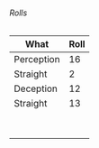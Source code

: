 
###### Rolls
| What       | Roll |
| ---------- | ---- |
| Perception | 16   |
| Straight   | 2    |
| Deception  | 12   |
| Straight   | 13   |
|            |      |
|            |      |
|            |      |
|            |      |
|            |      |
|            |      |
|            |      |
|            |      |
